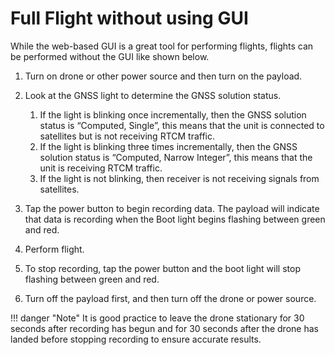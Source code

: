 # Full Flight without using GUI

While the web-based GUI is a great tool for performing flights, flights can be performed without the GUI like shown below.

1. Turn on drone or other power source and then turn on the payload.
1. Look at the GNSS light to determine the GNSS solution status.

    1. If the light is blinking once incrementally, then the GNSS solution status is “Computed, Single”, this means that the unit is connected to satellites but is not receiving RTCM traffic.
    1. If the light is blinking three times incrementally, then the GNSS solution status is “Computed, Narrow Integer”, this means that the unit is receiving RTCM traffic.
    1. If the light is not blinking, then receiver is not receiving signals from satellites.

1. Tap the power button to begin recording data. The payload will indicate that data is recording when the Boot light begins flashing between green and red.
1. Perform flight.
1. To stop recording, tap the power button and the boot light will stop flashing between green and red.
1. Turn off the payload first, and then turn off the drone or power source.


!!! danger "Note"
    It is good practice to leave the drone stationary for 30 seconds after recording has begun and for 30 seconds after the drone has landed before stopping recording to ensure accurate results.

